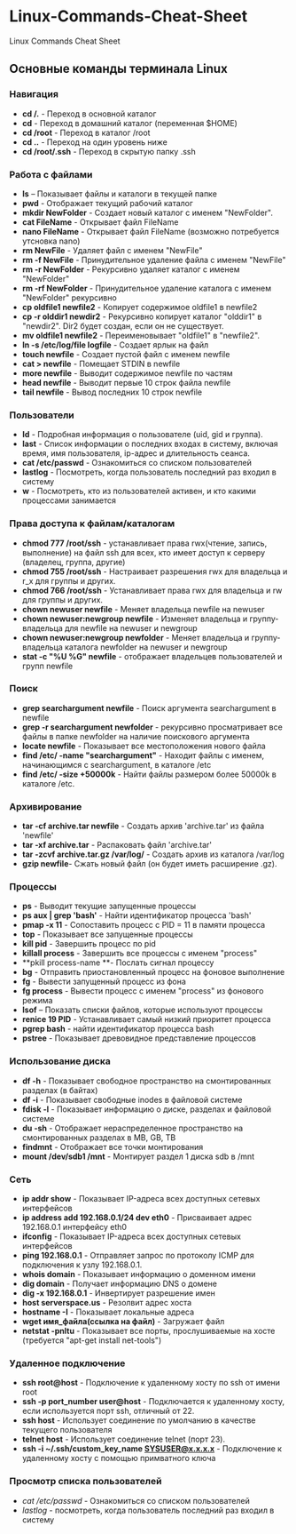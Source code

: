 # Linux-Commands-Cheat-Sheet
Linux Commands Cheat Sheet

## Основные команды терминала Linux

### Навигация

* **cd /.** - Переход в основной каталог
* **cd** - Переход в домашний каталог (переменная $HOME)
* **cd /root** - Переход в каталог /root
* **cd ..** - Переход на один уровень ниже
* **cd /root/.ssh** - Переход в скрытую папку .ssh

### Работа с файлами

* **ls** – Показывает файлы и каталоги в текущей папке
* **pwd** - Отображает текущий рабочий каталог
* **mkdir NewFolder** - Создает новый каталог с именем "NewFolder".
* **cat FileName** - Открывает файл FileName
* **nano FileName** - Открывает файл FileName (возможно потребуется утсновка nano)
* **rm NewFile** - Удаляет файл с именем "NewFile"
* **rm -f NewFile** - Принудительное удаление файла с именем "NewFile"
* **rm -r NewFolder** - Рекурсивно удаляет каталог с именем "NewFolder"
* **rm -rf NewFolder** - Принудительное удаление каталога с именем "NewFolder" рекурсивно
* **cp oldfile1 newfile2** - Копирует содержимое oldfile1 в newfile2
* **cp -r olddir1 newdir2** - Рекурсивно копирует каталог "olddir1" в "newdir2". Dir2 будет создан, если он не существует.
* **mv oldfile1 newfile2** - Переименовывает "oldfile1" в "newfile2".
* **ln -s /etc/log/file logfile** - Создает ярлык на файл
* **touch newfile** - Создает пустой файл с именем newfile
* **cat > newfile** - Помещает STDIN в newfile
* **more newfile** - Выводит содержимое newfile по частям
* **head newfile** - Выводит первые 10 строк файла newfile
* **tail newfile** - Вывод последних 10 строк newfile

### Пользователи

* **Id** - Подробная информация о пользователе (uid, gid и группа).
* **last** - Список информации о последних входах в систему, включая время, имя пользователя, ip-адрес и длительность сеанса.
* **cat /etc/passwd** - Ознакомиться со списком пользователей
* **lastlog** - Посмотреть, когда пользователь последний раз входил в систему
* **w** - Посмотреть, кто из пользователей активен, и кто какими процессами занимается

### Права доступа к файлам/каталогам

* **chmod 777 /root/ssh** - устанавливает права rwx(чтение, запись, выполнение) на файл ssh для всех, кто имеет доступ к серверу (владелец, группа, другие)
* **chmod 755 /root/ssh** - Настраивает разрешения rwx для владельца и r_x для группы и других.
* **chmod 766 /root/ssh** - Устанавливает права rwx для владельца и rw для группы и других.
* **chown newuser newfile** - Меняет владельца newfile на newuser
* **chown newuser:newgroup newfile** - Изменяет владельца и группу-владельца для newfile на newuser и newgroup
* **chown newuser:newgroup newfolder** - Меняет владельца и группу-владельца каталога newfolder на newuser и newgroup
* **stat -c "%U %G" newfile** - отображает владельцев пользователей и групп newfile

### Поиск

* **grep searchargument newfile** - Поиск аргумента searchargument в newfile
* **grep -r searchargument newfolder** - рекурсивно просматривает все файлы в папке newfolder на наличие поискового аргумента
* **locate newfile** - Показывает все местоположения нового файла
* **find /etc/ -name "searchargument"** - Находит файлы с именем, начинающимся с searchargument, в каталоге /etc
* **find /etc/ -size +50000k** - Найти файлы размером более 50000k в каталоге /etc.

### Архивирование

* **tar -cf archive.tar newfile** - Создать архив 'archive.tar' из файла 'newfile'
* **tar -xf archive.tar** - Распаковать файл 'archive.tar'
* **tar -zcvf archive.tar.gz /var/log/** - Создать архив из каталога /var/log
* **gzip newfile**- Сжать новый файл (он будет иметь расширение .gz).


### Процессы

* **ps** - Выводит текущие запущенные процессы
* **ps aux | grep 'bash'** - Найти идентификатор процесса 'bash'
* **pmap -x 11** - Сопоставить процесс с PID = 11 в памяти процесса
* **top** - Показывает все запущенные процессы
* **kill pid** - Завершить процесс по pid
* **killall process** - Завершить все процессы с именем "process"
* **pkill process-name **- Послать сигнал процессу
* **bg** - Отправить приостановленный процесс на фоновое выполнение
* **fg** - Вывести запущенный процесс из фона
* **fg process** - Вывести процесс с именем "process" из фонового режима
* **lsof** – Показать списки файлов, которые используют процессы
* **renice 19 PID** - Устанавливает самый низкий приоритет процесса
* **pgrep bash** - найти идентификатор процесса bash
* **pstree** - Показывает древовидное представление процессов

### Использование диска

* **df -h** - Показывает свободное пространство на смонтированных разделах (в байтах)
* **df -i** - Показывает свободные inodes в файловой системе
* **fdisk -l** - Показывает информацию о диске, разделах и файловой системе
* **du -sh** - Отображает нераспределенное пространство на смонтированных разделах в MB, GB, TB
* **findmnt** - Отображает все точки монтирования
* **mount /dev/sdb1 /mnt** - Монтирует раздел 1 диска sdb в /mnt

### Сеть

* **ip addr show** - Показывает IP-адреса всех доступных сетевых интерфейсов
* **ip address add 192.168.0.1/24 dev eth0** - Присваивает адрес 192.168.0.1 интерфейсу eth0
* **ifconfig** - Показывает IP-адреса всех доступных сетевых интерфейсов
* **ping 192.168.0.1** - Отправляет запрос по протоколу ICMP для подключения к узлу 192.168.0.1.
* **whois domain** - Показывает информацию о доменном имени
* **dig domain** - Получает информацию DNS о домене
* **dig -x 192.168.0.1** - Инвертирует разрешение имен
* **host serverspace.us** - Резолвит адрес хоста
* **hostname -I** - Показывает локальные адреса
* **wget имя_файла(ссылка на файл)** - Загружает файл
* **netstat -pnltu** - Показывает все порты, прослушиваемые на хосте (требуется "apt-get install net-tools")

### Удаленное подключение

* **ssh root@host** - Подключение к удаленному хосту по ssh от имени root
* **ssh -p port_number user@host** - Подключается к удаленному хосту, если используется порт ssh, отличный от 22.
* **ssh host** - Использует соединение по умолчанию в качестве текущего пользователя
* **telnet host** - Использует соединение telnet (порт 23).
* **ssh -i ~/.ssh/custom_key_name SYSUSER@x.x.x.x** - Подключение к удаленному хосту c помощью примватного ключа
  
### Просмотр списка пользователей


* *cat /etc/passwd* - Ознакомиться со списком пользователей
* *lastlog* - посмотреть, когда пользователь последний раз входил в систему
